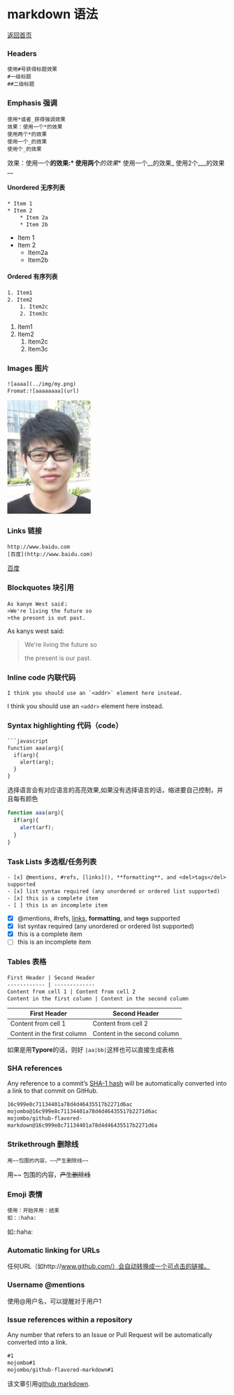 # markdown 语法 

[返回首页](index.html)

### Headers

```
使用#号获得标题效果
#一级标题
##二级标题
```



### Emphasis 强调

```
使用*或者_获得强调效果
效果：使用一个*的效果
使用两个*的效果
使用一个_的效果
使用个_的效果
```

效果：使用一个**的效果:*
使用两个***的效果**
使用一个__的效果_
使用2个___的效果__

#### Unordered 无序列表

```
* Item 1
* Item 2
	* Item 2a
	* Item 2b
```

* Item 1
* Item 2
  * Item2a
  * Item2b

#### Ordered 有序列表

```
1. Item1
2. Item2
	1. Item2c
	2. Item3c
```

1. Item1
2. Item2
   1. Item2c
   2. Item3c

### Images 图片

```
![aaaa](../img/my.png)
Fromat:![aaaaaaaa](url)
```

![aaaa](../img/my.png)

### Links 链接

```
http://www.baidu.com
[百度](http://www.baidu.com)
```

[百度](http://www.baidu.com)

### Blockquotes 块引用

```
As kanye West said；
>We're living the future so
>the presont is out past.
```



As kanys west said:

> We're living the future so
>
> the present is our past.

### Inline code 内联代码

```
I think you should use an `<addr>` element here instead.
```

I think you should use an `<addr>` element here instead.

### Syntax highlighting 代码（code）

```
​```javascript
function aaa(arg){
  if(arg){
    alert(arg);
  }
}
```

选择语言会有对应语言的高亮效果,如果没有选择语言的话，缩进要自己控制，并且每有颜色

```javascript
function aaa(arg){
  if(arg){
    alert(arf);
  }
}
```

### Task Lists 多选框/任务列表

```
- [x] @mentions, #refs, [links](), **formatting**, and <del>tags</del> supported
- [x] list syntax required (any unordered or ordered list supported)
- [x] this is a complete item
- [ ] this is an incomplete item
```

- [x] @mentions, #refs, [links](), **formatting**, and <del>tags</del> supported
- [x] list syntax required (any unordered or ordered list supported)
- [x] this is a complete item
- [ ] this is an incomplete item

### Tables 表格

```
First Header | Second Header
------------ | -------------
Content from cell 1 | Content from cell 2
Content in the first column | Content in the second column
```

| First Header                | Second Header                |
| --------------------------- | ---------------------------- |
| Content from cell 1         | Content from cell 2          |
| Content in the first column | Content in the second column |

如果是用**Typore**的话，则好	`|aa|bb|`这样也可以直接生成表格

### SHA references

Any reference to a commit’s [SHA-1 hash](http://en.wikipedia.org/wiki/SHA-1) will be automatically converted into a link to that commit on GitHub.

```
16c999e8c71134401a78d4d46435517b2271d6ac
mojombo@16c999e8c71134401a78d4d46435517b2271d6ac
mojombo/github-flavored-markdown@16c999e8c71134401a78d4d46435517b2271d6a
```

### Strikethrough 删除线

```
用~~包围的内容，~~产生删除线~~
```

用~~ 包围的内容，~~产生删除线~~ 

### Emoji 表情

```
使用：开始并用：结束
如：:haha:
```

如::haha:

### Automatic linking for URLs

任何URL（如http://www.github.com/）会自动转换成一个可点击的链接。

### Username @mentions

使用@用户名，可以提醒对于用户1

### Issue references within a repository

Any number that refers to an Issue or Pull Request will be automatically converted into a link.

```
#1
mojombo#1
mojombo/github-flavored-markdown#1
```
该文章引用[github markdown](https://guides.github.com/features/mastering-markdown/).
